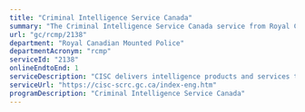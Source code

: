 ```yaml
---
title: "Criminal Intelligence Service Canada"
summary: "The Criminal Intelligence Service Canada service from Royal Canadian Mounted Police is available end-to-end online, according to the GC Service Inventory."
url: "gc/rcmp/2138"
department: "Royal Canadian Mounted Police"
departmentAcronym: "rcmp"
serviceId: "2138"
onlineEndtoEnd: 1
serviceDescription: "CISC delivers intelligence products and services to reduce the harm caused by organized crime. It helps Canada's law enforcement and government leaders make decisions about: organized crime priorities; strategies; and resource allocation."
serviceUrl: "https://cisc-scrc.gc.ca/index-eng.htm"
programDescription: "Criminal Intelligence Service Canada"
---
```

